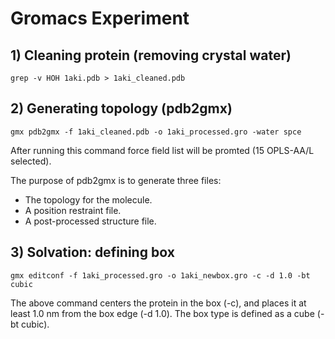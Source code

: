 # Gromacs Experiment



## 1) Cleaning protein (removing crystal water)

```
grep -v HOH 1aki.pdb > 1aki_cleaned.pdb
```



## 2) Generating topology (pdb2gmx)

```
gmx pdb2gmx -f 1aki_cleaned.pdb -o 1aki_processed.gro -water spce
```

After running this command force field list will be promted (15 OPLS-AA/L selected).

The purpose of pdb2gmx is to generate three files:

- The topology for the molecule.
- A position restraint file.
- A post-processed structure file.



## 3) Solvation: defining box 

```
gmx editconf -f 1aki_processed.gro -o 1aki_newbox.gro -c -d 1.0 -bt cubic
```

The above command centers the protein in the box (-c), and places it at least 1.0 nm from the box edge (-d 1.0). The box type is defined as a cube (-bt cubic). 



